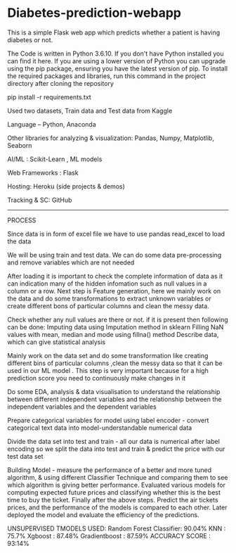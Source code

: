 # Diabetes-prediction-webapp
This is a simple Flask web app which predicts whether a patient is having diabetes or not.


The Code is written in Python 3.6.10. If you don't have Python installed you can find it here. If you are using a lower version of Python you can upgrade using the pip package, ensuring you have the latest version of pip. To install the required packages and libraries, run this command in the project directory after cloning the repository

pip install -r requirements.txt

Used two datasets, Train data and Test data from Kaggle

Language – Python, Anaconda

Other libraries for analyzing & visualization: Pandas, Numpy, Matplotlib, Seaborn

AI/ML : Scikit-Learn , ML models

Web Frameworks : Flask

Hosting: Heroku (side projects & demos)

Tracking & SC: GitHub





_________________________________________________________________________________________________________________________________________________________________________________




PROCESS

Since data is in form of excel file we have to use pandas read_excel to load the data

We will be using train and test data. We can do some data pre-processing and remove variables which are not needed

After loading it is important to check the complete information of data as it can indication many of the hidden infomation such as null values in a column or a row. Next step is Feature generation, here we mainly work on the data and do some transformations to extract unknown variables or create different bons of particular columns and clean the messy data.

Check whether any null values are there or not. if it is present then following can be done: Imputing data using Imputation method in sklearn Filling NaN values with mean, median and mode using fillna() method Describe data, which can give statistical analysis

Mainly work on the data set and do some transformation like creating different bins of particular columns ,clean the messy data so that it can be used in our ML model . This step is very important because for a high prediction score you need to continuously make changes in it

Do some EDA, analysis & data visualisation to understand the relationship between different independent variables and the relationship between the independent variables and the dependent variables

Prepare categorical variables for model using label encoder - convert categorical text data into model-understandable numerical data

Divide the data set into test and train - all our data is numerical after label encoding so we split the data into test and train & predict the price with our test data set

Building Model - measure the performance of a better and more tuned algorithm, & using different Classifier Technique and comparing them to see which algorithm is giving better performance. Evaluated various models for computing expected future prices and classifying whether this is the best time to buy the ticket. Finally after the above steps. Predict the air tickets prices, and the performance of the models is compared to each other. Later deployed the model and evaluate the efficiency of the predictions.

UNSUPERVISED TMODELS USED: Random Forest Classifier: 90.04% KNN : 75.7% Xgboost : 87.48% Gradientboost : 87.59% ACCURACY SCORE : 93:14%
